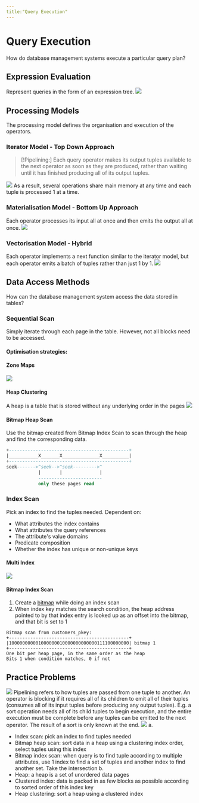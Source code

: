 ```yaml
---
title:"Query Execution"
---
```

# Query Execution
How do database management systems execute a particular query plan?
## Expression Evaluation
Represent queries in the form of an expression tree.
![](https://i.imgur.com/ql7hzHH.png)
## Processing Models
The processing model defines the organisation and execution of the operators.
### Iterator Model - Top Down Approach
> [!Pipelining:] 
> Each query operator makes its output tuples available to the next operator as soon as they are produced, rather than waiting until it has ﬁnished producing all of its output tuples.

![](https://i.imgur.com/riHAIqW.png)
As a result, several operations share main memory at any time and each tuple is processed 1 at a time.
### Materialisation Model - Bottom Up Approach
Each operator processes its input all at once and then emits the output all at once.
![](https://i.imgur.com/xeYn0ur.png)
### Vectorisation Model - Hybrid
Each operator implements a next function similar to the iterator model, but each operator emits a batch of tuples rather than just 1 by 1.
![](https://i.imgur.com/Z7HmgMN.png)
## Data Access Methods
How can the database management system access the data stored in tables?
### Sequential Scan
Simply iterate through each page in the table. However, not all blocks need to be accessed.
#### Optimisation strategies:
#### Zone Maps
![](https://i.imgur.com/Etn6fxL.png)
#### Heap Clustering
A heap is a table that is stored without any underlying order in the pages
![](https://i.imgur.com/iCoSEtY.png)
#### Bitmap Heap Scan
Use the bitmap created from Bitmap Index Scan to scan through the heap and find the corresponding data.
```sql
+---------------------------------------------+
|___________X_______X______________X__________|
+---------------------------------------------+
seek------->^seek-->^seek--------->^
            |       |              |
            ------------------------
            only these pages read
```
### Index Scan
Pick an index to find the tuples needed.
Dependent on:
-  What attributes the index contains
-  What attributes the query references
-  The attribute's value domains
-  Predicate composition
-  Whether the index has unique or non-unique keys
#### Multi Index 
![](https://i.imgur.com/BjBtOtS.png)
#### Bitmap Index Scan
1. Create a [bitmap](Notes/Bitmap.md) while doing an index scan
2. When index key matches the search condition, the heap address pointed to by that index entry is looked up as an offset into the bitmap, and that bit is set to 1
```
Bitmap scan from customers_pkey:
+---------------------------------------------+
|100000000001000000010000000000000111100000000| bitmap 1
+---------------------------------------------+
One bit per heap page, in the same order as the heap
Bits 1 when condition matches, 0 if not
```
## Practice Problems
![](https://i.imgur.com/fL7CS7O.png)
Pipelining refers to how tuples are passed from one tuple to another.
An operator is blocking if it requires all of its children to emit all of their tuples (consumes all of its input tuples before producing any output tuples). E.g. a sort operation needs all of its child tuples to begin execution, and the entire execution must be complete before any tuples can be emitted to the next operator. The result of a sort is only known at the end.
![](https://i.imgur.com/G0H4KYf.png)
a.
- Index scan: pick an index to find tuples needed
- Bitmap heap scan: sort data in a heap using a clustering index order, select tuples using this index
- Bitmap index scan: when query is to find tuple according to multiple attributes, use 1 index to find a set of tuples and another index to find another set. Take the intersection
b. 
- Heap: a heap is a set of unordered data pages
- Clustered index: data is packed in as few blocks as possible according to sorted order of this index key
- Heap clustering: sort a heap using a clustered index
